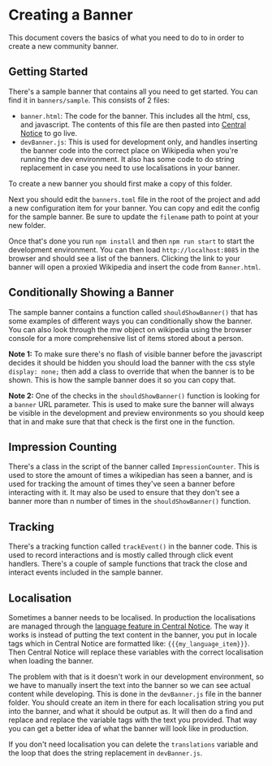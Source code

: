 # Creating a Banner

This document covers the basics of what you need to do to in order to create a new community banner.

## Getting Started

There's a sample banner that contains all you need to get started. You can find it in `banners/sample`. This consists of 2 files:

- `banner.html`: The code for the banner. This includes all the html, css, and javascript. The contents of this file are then pasted into [Central Notice](https://meta.wikimedia.org/w/index.php?title=Special:CentralNotice) to go live.
- `devBanner.js`: This is used for development only, and handles inserting the banner code into the correct place on Wikipedia when you're running the dev environment. It also has some  code to do string replacement in case you need to use localisations in your banner.

To create a new banner you should first make a copy of this folder.

Next you should edit the `banners.toml` file in the root of the project and add a new configuration item for your banner. You can copy and edit the config for the sample banner. Be sure to update the `filename` path to point at your new folder.

Once that's done you run `npm install` and then `npm run start` to start the development environment. You can then load `http://localhost:8085` in the browser and should see a list of the banners. Clicking the link to your banner will open a proxied Wikipedia and insert the code from `Banner.html`.

## Conditionally Showing a Banner

The sample banner contains a function called `shouldShowBanner()` that has some examples of different ways you can conditionally show the banner. You can also look through the mw object on wikipedia using the browser console for a more comprehensive list of items stored about a person.

**Note 1:** To make sure there's no flash of visible banner before the javascript decides it should be hidden you should load the banner with the css style `display: none;` then add a class to override that when the banner is to be shown. This is how the sample banner does it so you can copy that.

**Note 2:** One of the checks in the `shouldShowBanner()` function is looking for a `banner` URL parameter. This is used to make sure the banner will always be visible in the development and preview environments so you should keep that in and make sure that that check is the first one in the function.

## Impression Counting

There's a class in the script of the banner called `ImpressionCounter`. This is used to store the amount of times a wikipedian has seen a banner, and is used for tracking the amount of times they've seen a banner before interacting with it. It may also be used to ensure that they don't see a banner more than n number of times in the `shouldShowBanner()` function.

## Tracking

There's a tracking function called `trackEvent()` in the banner code. This is used to record interactions and is mostly called through click event handlers. There's a couple of sample functions that track the close and interact events included in the sample banner.

## Localisation

Sometimes a banner needs to be localised. In production the localisations are managed through the [language feature in Central Notice](https://meta.wikimedia.org/wiki/Help:CentralNotice#Working_with_Translations). The way it works is instead of putting the text content in the banner, you put in locale tags which in Central Notice are formatted like: `{{{my_language_item}}}`. Then Central Notice will replace these variables with the correct localisation when loading the banner.

The problem with that is it doesn't work in our development environment, so we have to manually insert the text into the banner so we can see actual content while developing. This is done in the `devBanner.js` file in the banner folder. You should create an item in there for each localisation string you put into the banner, and what it should be output as. It will then do a find and replace and replace the variable tags with the text you provided. That way you can get a better idea of what the banner will look like in production.

If you don't need localisation you can delete the `translations` variable and the loop that does the string replacement in `devBanner.js`.

